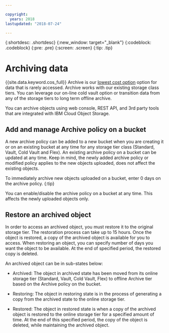 ```yaml
---

copyright:
  years: 2018
lastupdated: "2018-07-24"

---
```

{:shortdesc: .shortdesc}
{:new_window: target="_blank"}
{:codeblock: .codeblock}
{:pre: .pre}
{:screen: .screen}
{:tip: .tip}


# Archiving data

{{site.data.keyword.cos_full}} Archive is our [lowest cost option](
https://www.ibm.com/cloud-computing/bluemix/pricing-object-storage) option for data that is rarely accessed. Archive works with our existing storage class tiers. You can leverage our on-line cold vault option or transition data from any of the storage tiers to long term offline archive.

You can archive objects using web console, REST API, and 3rd party tools that are integrated with IBM Cloud Object Storage. 


## Add and manage Archive policy on a bucket

A new archive policy can be added to a new bucket when you are creating it or on an existing bucket at any time for any storage tier class (Standard, Vault, Cold Vault and Flex). An existing archive policy on a bucket can be updated at any time. Keep in mind, the newly added archive policy or modified policy applies to the new objects uploaded, does not affect the existing objects.


To immediately archive new objects uploaded on a bucket, enter 0 days on the archive policy.
{:tip}

You can enable/disable the archive policy on a bucket at any time. This affects the newly uploaded objects only.


## Restore an archived object

In order to access an archived object, you must restore it to the original storage tier. The restoration process can take up to 15 hours. Once the object is restored, a copy of the archived object is available for you to access. When restoring an object, you can specify number of days you want the object to be available. At the end of specified period, the restored copy is deleted.

An archived object can be in sub-states below:

* Archived: The object in archived state has been moved from its online storage tier (Standard, Vault, Cold Vault, Flex) to offline Archive tier based on the Archive policy on the bucket.

* Restoring: The object in restoring state is in the process of generating a copy from the archived state to the online storage tier.

* Restored: The object in restored state is when a copy of the archived object is restored to the online storage tier for a specified amount of time. At the end of this specified period, the copy of the object is deleted, while maintaining the archived object.
